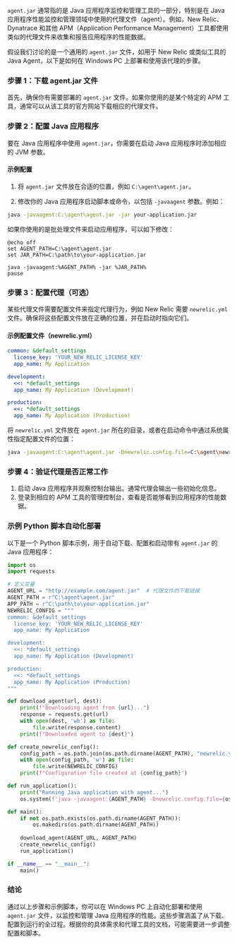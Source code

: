 `agent.jar` 通常指的是 Java 应用程序监控和管理工具的一部分，特别是在 Java 应用程序性能监控和管理领域中使用的代理文件（agent）。例如，New Relic、Dynatrace 和其他 APM（Application Performance Management）工具都使用类似的代理文件来收集和报告应用程序的性能数据。

假设我们讨论的是一个通用的 `agent.jar` 文件，如用于 New Relic 或类似工具的 Java Agent，以下是如何在 Windows PC 上部署和使用该代理的步骤。

### 步骤 1：下载 agent.jar 文件

首先，确保你有需要部署的 `agent.jar` 文件。如果你使用的是某个特定的 APM 工具，通常可以从该工具的官方网站下载相应的代理文件。

### 步骤 2：配置 Java 应用程序

要在 Java 应用程序中使用 `agent.jar`，你需要在启动 Java 应用程序时添加相应的 JVM 参数。

#### 示例配置

1. 将 `agent.jar` 文件放在合适的位置，例如 `C:\agent\agent.jar`。

2. 修改你的 Java 应用程序启动脚本或命令，以包括 `-javaagent` 参数。例如：

```sh
java -javaagent:C:\agent\agent.jar -jar your-application.jar
```

如果你使用的是批处理文件来启动应用程序，可以如下修改：

```batch
@echo off
set AGENT_PATH=C:\agent\agent.jar
set JAR_PATH=C:\path\to\your-application.jar

java -javaagent:%AGENT_PATH% -jar %JAR_PATH%
pause
```

### 步骤 3：配置代理（可选）

某些代理文件需要配置文件来指定代理行为，例如 New Relic 需要 `newrelic.yml` 文件。确保将这些配置文件放在正确的位置，并在启动时指向它们。

#### 示例配置文件（newrelic.yml）

```yaml
common: &default_settings
  license_key: 'YOUR_NEW_RELIC_LICENSE_KEY'
  app_name: My Application

development:
  <<: *default_settings
  app_name: My Application (Development)

production:
  <<: *default_settings
  app_name: My Application (Production)
```

将 `newrelic.yml` 文件放在 `agent.jar` 所在的目录，或者在启动命令中通过系统属性指定配置文件的位置：

```sh
java -javaagent:C:\agent\agent.jar -Dnewrelic.config.file=C:\agent\newrelic.yml -jar your-application.jar
```

### 步骤 4：验证代理是否正常工作

1. 启动 Java 应用程序并观察控制台输出。通常代理会输出一些初始化信息。
2. 登录到相应的 APM 工具的管理控制台，查看是否能够看到应用程序的性能数据。

### 示例 Python 脚本自动化部署

以下是一个 Python 脚本示例，用于自动下载、配置和启动带有 `agent.jar` 的 Java 应用程序：

```python
import os
import requests

# 定义变量
AGENT_URL = "http://example.com/agent.jar"  # 代理文件的下载链接
AGENT_PATH = r"C:\agent\agent.jar"
APP_PATH = r"C:\path\to\your-application.jar"
NEWRELIC_CONFIG = """
common: &default_settings
  license_key: 'YOUR_NEW_RELIC_LICENSE_KEY'
  app_name: My Application

development:
  <<: *default_settings
  app_name: My Application (Development)

production:
  <<: *default_settings
  app_name: My Application (Production)
"""

def download_agent(url, dest):
    print(f"Downloading agent from {url}...")
    response = requests.get(url)
    with open(dest, 'wb') as file:
        file.write(response.content)
    print(f"Downloaded agent to {dest}")

def create_newrelic_config():
    config_path = os.path.join(os.path.dirname(AGENT_PATH), "newrelic.yml")
    with open(config_path, 'w') as file:
        file.write(NEWRELIC_CONFIG)
    print(f"Configuration file created at {config_path}")

def run_application():
    print("Running Java application with agent...")
    os.system(f'java -javaagent:{AGENT_PATH} -Dnewrelic.config.file={os.path.join(os.path.dirname(AGENT_PATH), "newrelic.yml")} -jar {APP_PATH}')

def main():
    if not os.path.exists(os.path.dirname(AGENT_PATH)):
        os.makedirs(os.path.dirname(AGENT_PATH))
    
    download_agent(AGENT_URL, AGENT_PATH)
    create_newrelic_config()
    run_application()

if __name__ == "__main__":
    main()
```

### 结论

通过以上步骤和示例脚本，你可以在 Windows PC 上自动化部署和使用 `agent.jar` 文件，以监控和管理 Java 应用程序的性能。这些步骤涵盖了从下载、配置到运行的全过程。根据你的具体需求和代理工具的文档，可能需要进一步调整配置和脚本。